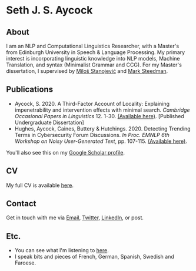 # Seth J. S. Aycock

## About

I am an NLP and Computational Linguistics Researcher, with a Master's from Edinburgh University in Speech & Language Processing. My primary interest is incorporating linguistic knowledge into NLP models, Machine Translation, and syntax (Minimalist Grammar and CCG).
For my Master's dissertation, I supervised by [Miloš Stanojević](stanojevic.github.io) and [Mark Steedman](https://homepages.inf.ed.ac.uk/steedman/).

## Publications

- Aycock, S. 2020.  A Third-Factor Account of Locality:  Explaining impenetrability and intervention effects with minimal search. _Cambridge Occasional Papers in Linguistics_ 12. 1-30.  [(Available here)](https://www.mmll.cam.ac.uk/files/copil_12_1_aycock.pdf).  [Published Undergraduate Dissertation]
- Hughes, Aycock, Caines, Buttery & Hutchings.  2020.  Detecting Trending Terms in Cybersecurity Forum Discussions. _In Proc. EMNLP 6th Workshop on Noisy User-Generated Text_, pp.  107-115.  [(Available here)](https://noisy-text.github.io/2020/pdf/2020.d200-1.15.pdf).

You'll also see this on my [Google Scholar profile](https://scholar.google.com/citations?hl=en&user=R9VK010AAAAJ).

## CV

My full CV is available [here](https://github.com/Sethjsa/Sethjsa.github.io/files/7447432/SJSA_CV.10.pdf).

## 

## Contact

Get in touch with me via [Email](mailto:seth%40manx%2enet), [Twitter](https://twitter.com/sethjsa), [LinkedIn](https://linkedin.com/in/sethjsa), or post.

## Etc.

- You can see what I'm listening to [here](https://last.fm/user/SetheryJ).
- I speak bits and pieces of French, German, Spanish, Swedish and Faroese. 
